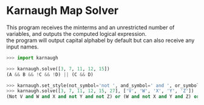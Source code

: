 # Karnaugh Map Solver

This program receives the minterms and an unrestricted number of variables, and outputs the computed logical expression.\
the program will output capital alphabel by default but can also receive any input names.

```python
>>> import karnaugh

>>> karnaugh.solve([3, 7, 11, 12, 15])
(A && B && !C && !D) || (C && D)

>>> karnaugh.set_style(not_symbol='not ', and_symbol=' and ', or_symbol=' or ', paranthesize_variables=False)
>>> karnaugh.solve([3, 7, 11, 12, 15, 27], ['V', 'W', 'X', 'Y', 'Z'])
(Not V and W and X and not Y and not Z) or (W and not X and Y and Z) or (not V and Y and Z)

```
